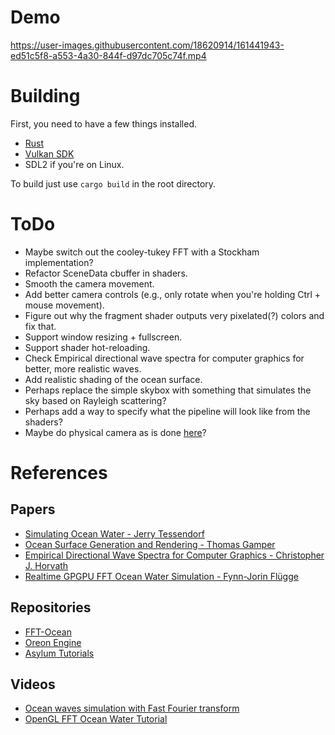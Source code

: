 # Demo

https://user-images.githubusercontent.com/18620914/161441943-ed51c5f8-a553-4a30-844f-d97dc705c74f.mp4

# Building

First, you need to have a few things installed.
- [Rust](https://www.rust-lang.org/)
- [Vulkan SDK](https://www.lunarg.com/vulkan-sdk/)
- SDL2 if you're on Linux.

To build just use `cargo build` in the root directory.

# ToDo

- Maybe switch out the cooley-tukey FFT with a Stockham implementation?
- Refactor SceneData cbuffer in shaders.
- Smooth the camera movement.
- Add better camera controls (e.g., only rotate when you're holding Ctrl + mouse movement).
- Figure out why the fragment shader outputs very pixelated(?) colors and fix that.
- Support window resizing + fullscreen.
- Support shader hot-reloading.
- Check Empirical directional wave spectra for computer graphics for better, more realistic waves.
- Add realistic shading of the ocean surface.
- Perhaps replace the simple skybox with something that simulates the sky based on Rayleigh scattering?
- Perhaps add a way to specify what the pipeline will look like from the shaders?
- Maybe do physical camera as is done [here](https://bitsquid.blogspot.com/2017/09/physical-cameras-in-stingray.html)?

# References

## Papers
- [Simulating Ocean Water - Jerry Tessendorf](https://citeseerx.ist.psu.edu/viewdoc/download?doi=10.1.1.161.9102&rep=rep1&type=pdf)
- [Ocean Surface Generation and Rendering - Thomas Gamper](https://www.cg.tuwien.ac.at/research/publications/2018/GAMPER-2018-OSG/GAMPER-2018-OSG-thesis.pdf)
- [Empirical Directional Wave Spectra for Computer Graphics - Christopher J. Horvath](https://dl.acm.org/doi/10.1145/2791261.2791267)
- [Realtime GPGPU FFT Ocean Water Simulation - Fynn-Jorin Flügge](https://tore.tuhh.de/handle/11420/1439?locale=en)

## Repositories
- [FFT-Ocean](https://github.com/gasgiant/FFT-Ocean)
- [Oreon Engine](https://github.com/fynnfluegge/oreon-engine)
- [Asylum Tutorials](https://github.com/asylum2010/Asylum_Tutorials)

## Videos
- [Ocean waves simulation with Fast Fourier transform](https://youtu.be/kGEqaX4Y4bQ)
- [OpenGL FFT Ocean Water Tutorial](https://youtu.be/B3YOLg0sA2g)
